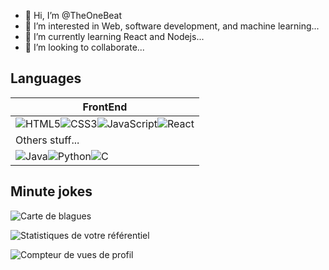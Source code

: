 - 👋 Hi, I’m @TheOneBeat
- 👀 I’m interested in Web, software development, and machine learning... 
- 🌱 I’m currently learning React and Nodejs...
- 💞️ I’m looking to collaborate...

<!---
TheOneBeat/TheOneBeat is a ✨ special ✨ repository because its `README.md` (this file) appears on your GitHub profile.
You can click the Preview link to take a look at your changes.
--->
## Languages
|FrontEnd|
|---------
![HTML5](https://img.shields.io/badge/html5-%23E34F26.svg?style=for-the-badge&logo=html5&logoColor=white)![CSS3](https://img.shields.io/badge/css3-%231572B6.svg?style=for-the-badge&logo=css3&logoColor=white)![JavaScript](https://img.shields.io/badge/javascript-%23323330.svg?style=for-the-badge&logo=javascript&logoColor=%23F7DF1E)![React](https://img.shields.io/badge/react-%2320232a.svg?style=for-the-badge&logo=react&logoColor=%2361DAFB)|
|Others stuff...|
![Java](https://img.shields.io/badge/java-%23ED8B00.svg?style=for-the-badge&logo=java&logoColor=white)![Python](https://img.shields.io/badge/python-3670A0?style=for-the-badge&logo=python&logoColor=ffdd54)![C](https://img.shields.io/badge/c-%2300599C.svg?style=for-the-badge&logo=c&logoColor=white)|
## Minute jokes
![Carte de blagues](https://readme-jokes.vercel.app/api)

![Statistiques de votre référentiel](<https://github-readme-stats.vercel.app/api?username=TheOneBeat&show_icons=true>)

![Compteur de vues de profil](https://komarev.com/ghpvc/?username=TheOneBeat)

